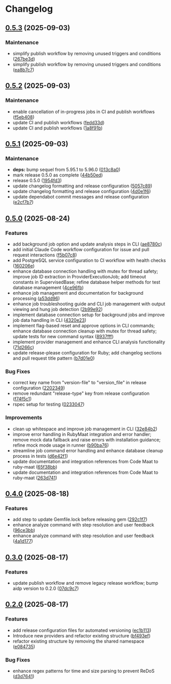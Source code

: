 # Changelog

## [0.5.3](https://github.com/viamin/aidp/compare/v0.5.2...v0.5.3) (2025-09-03)


### Maintenance

* simplify publish workflow by removing unused triggers and conditions ([267be3d](https://github.com/viamin/aidp/commit/267be3d6a0afc5145286f13b6c693d674880fbd6))
* simplify publish workflow by removing unused triggers and conditions ([ea8b7c7](https://github.com/viamin/aidp/commit/ea8b7c77610cc6bb55063bcbd93b20814f993709))

## [0.5.2](https://github.com/viamin/aidp/compare/v0.5.1...v0.5.2) (2025-09-03)


### Maintenance

* enable cancellation of in-progress jobs in CI and publish workflows ([f5eb408](https://github.com/viamin/aidp/commit/f5eb408c947cefa071e3283984369a8f4418697f))
* update CI and publish workflows ([fedd33d](https://github.com/viamin/aidp/commit/fedd33d3347af59cc2f1d5259c88245b030ee6f3))
* update CI and publish workflows ([1a8f91b](https://github.com/viamin/aidp/commit/1a8f91b24e246c953eda3e0d1e28ac4033c126f5))

## [0.5.1](https://github.com/viamin/aidp/compare/v0.5.0...v0.5.1) (2025-09-03)


### Maintenance

* **deps:** bump sequel from 5.95.1 to 5.96.0 ([013c8a0](https://github.com/viamin/aidp/commit/013c8a043de4d12e38cecea3294bdb2b28e5ca88))
* mark release 0.5.0 as complete ([44b50ed](https://github.com/viamin/aidp/commit/44b50eda8bcdee175bfaf783f1b1b0f11e4074a8))
* release 0.5.0 ([1954fd3](https://github.com/viamin/aidp/commit/1954fd34d71e852eb409e50e79d156d977ddc8b7))
* update changelog formatting and release configuration ([5057c89](https://github.com/viamin/aidp/commit/5057c8984a145c1bc7aae649f57e21a48e852d28))
* update changelog formatting and release configuration ([4d0e1f6](https://github.com/viamin/aidp/commit/4d0e1f62fa042cc48b9e454022116b87e194a16f))
* update dependabot commit messages and release configuration ([e2cf7b7](https://github.com/viamin/aidp/commit/e2cf7b7b1c7ab95878bfd718d1878c40bf62d3c7))

## [0.5.0](https://github.com/viamin/aidp/compare/v0.4.0...v0.5.0) (2025-08-24)

### Features

* add background job option and update analysis steps in CLI ([ae8780c](https://github.com/viamin/aidp/commit/ae8780c6002517bd608eceea76073f2314b8ef93))
* add initial Claude Code workflow configuration for issue and pull request interactions ([f5b07c8](https://github.com/viamin/aidp/commit/f5b07c8fac811c1760b60cc3cb2b164455d6507b))
* add PostgreSQL service configuration to CI workflow with health checks ([160206e](https://github.com/viamin/aidp/commit/160206e48e127ce587a761ea325891e8c594a10a))
* enhance database connection handling with mutex for thread safety; improve job ID extraction in ProviderExecutionJob; add timeout constants in SupervisedBase; refine database helper methods for test database management ([4ce96fb](https://github.com/viamin/aidp/commit/4ce96fb5680c22e3e4edbb215fb2c60658b8d58d))
* enhance job management and documentation for background processing ([a53dd96](https://github.com/viamin/aidp/commit/a53dd96891df05f28e5d7aab90921a6ea8231fcb))
* enhance job troubleshooting guide and CLI job management with output viewing and hung job detection ([2b99e92](https://github.com/viamin/aidp/commit/2b99e92c6bd210a98ccd47a1f30c7658d0977d41))
* implement database connection setup for background jobs and improve job data handling in CLI ([4320e23](https://github.com/viamin/aidp/commit/4320e23807f9d903c5f8d2ed54d50744ea378a88))
* implement flag-based reset and approve options in CLI commands; enhance database connection cleanup with mutex for thread safety; update tests for new command syntax ([8937fff](https://github.com/viamin/aidp/commit/8937fff94528cd3f0f2439c46e8aff48bbfb8964))
* implement provider management and enhance CLI analysis functionality ([71d266c](https://github.com/viamin/aidp/commit/71d266c9f5d7b2c7dea7dda51759c6cda693f29b))
* update release-please configuration for Ruby; add changelog sections and pull request title pattern ([b7d01e0](https://github.com/viamin/aidp/commit/b7d01e0c66fe56b6bc777099ebb06f2b67d9024f))

### Bug Fixes

* correct key name from "version-file" to "version_file" in release configuration ([2202349](https://github.com/viamin/aidp/commit/2202349463854228165ff64c84a4cbbd0740c14f))
* remove redundant "release-type" key from release configuration ([f74f5c1](https://github.com/viamin/aidp/commit/f74f5c19277b11dfe9745815ffb1fad71516d8b1))
* rspec setup for testing ([0233047](https://github.com/viamin/aidp/commit/02330472cfe8cef2c024ccee5989d82f825de3ff))

### Improvements

* clean up whitespace and improve job management in CLI ([32e84b2](https://github.com/viamin/aidp/commit/32e84b219777dffdcc7afb7794d7102fa33189f2))
* improve error handling in RubyMaat integration and error handler; remove mock data fallback and raise errors with installation guidance; refine mock mode usage in runner ([b90ba76](https://github.com/viamin/aidp/commit/b90ba76a9a7985718c343997af18ffde26eda4d0))
* streamline job command error handling and enhance database cleanup process in tests ([d6e42f1](https://github.com/viamin/aidp/commit/d6e42f1b82046e2a27245e43e70f585a03c82530))
* update documentation and integration references from Code Maat to ruby-maat ([65f38bb](https://github.com/viamin/aidp/commit/65f38bba9a116af3dec9fd88b7be2adcff6ff938))
* update documentation and integration references from Code Maat to ruby-maat ([263d741](https://github.com/viamin/aidp/commit/263d741d085137bb1d1bb7b23676e40171eca799))

## [0.4.0](https://github.com/viamin/aidp/compare/v0.3.0...v0.4.0) (2025-08-18)

### Features

* add step to update Gemfile.lock before releasing gem ([292c1f7](https://github.com/viamin/aidp/commit/292c1f78e75c606ddba99512f1dc80312dec7db4))
* enhance analyze command with step resolution and user feedback ([96ce3bb](https://github.com/viamin/aidp/commit/96ce3bb440d94bf6f688931c887f9d43c2d4328f))
* enhance analyze command with step resolution and user feedback ([4a1d177](https://github.com/viamin/aidp/commit/4a1d177981f766fc57eeb13351032e918bd6e870))

## [0.3.0](https://github.com/viamin/aidp/compare/v0.2.0...v0.3.0) (2025-08-17)

### Features

* update publish workflow and remove legacy release workflow; bump aidp version to 0.2.0 ([07dc9c7](https://github.com/viamin/aidp/commit/07dc9c761a7d5e989fa3418af85935e5e98168c5))

## [0.2.0](https://github.com/viamin/aidp/compare/v0.1.0...v0.2.0) (2025-08-17)

### Features

* add release configuration files for automated versioning ([ec1b113](https://github.com/viamin/aidp/commit/ec1b11305a625c61912ae5d33eff85e900241bae))
* Introduce new providers and refactor existing structure ([bf493ef](https://github.com/viamin/aidp/commit/bf493ef8cebec413a49131759693c90dea72a573))
* refactor existing structure by removing the shared namespace ([e084735](https://github.com/viamin/aidp/commit/e084735fbf9cf49366431aae06de8b03fad47bf3))

### Bug Fixes

* enhance regex patterns for time and size parsing to prevent ReDoS ([d3d7641](https://github.com/viamin/aidp/commit/d3d764127f70df6cafc335e06b759263c3d02787))
